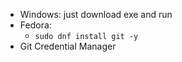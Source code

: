 * Windows: just download exe and run
* Fedora:
    - `sudo dnf install git -y`
* Git Credential Manager
